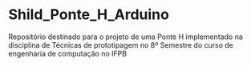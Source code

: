 # Shild_Ponte_H_Arduino
Repositório destinado para o projeto de uma Ponte H implementado na disciplina de Técnicas de prototipagem no 8º Semestre do curso de engenharia de computação no IFPB
